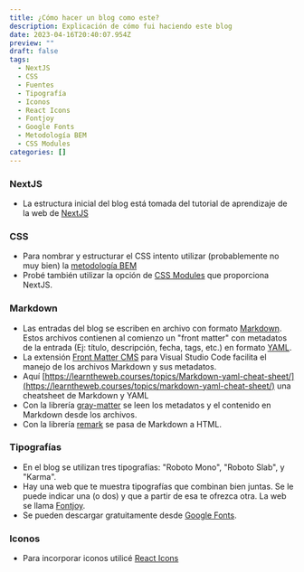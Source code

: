 ```yaml
---
title: ¿Cómo hacer un blog como este?
description: Explicación de cómo fui haciendo este blog
date: 2023-04-16T20:40:07.954Z
preview: ""
draft: false
tags:
  - NextJS
  - CSS
  - Fuentes
  - Tipografía
  - Iconos
  - React Icons
  - Fontjoy
  - Google Fonts
  - Metodología BEM
  - CSS Modules
categories: []
---
```


### NextJS

- La estructura inicial del blog está tomada del tutorial de aprendizaje de la web de [NextJS](https://nextjs.org/learn/foundations/about-nextjs)

### CSS

- Para nombrar y estructurar el CSS intento utilizar (probablemente no muy bien) la [metodología BEM](https://getbem.com/)
- Probé también utilizar la opción de [CSS Modules](https://nextjs.org/docs/basic-features/built-in-css-support#adding-component-level-css) que proporciona NextJS.

### Markdown

- Las entradas del blog se escriben en archivo con formato [Markdown](https://es.wikipedia.org/wiki/Markdown). Estos archivos contienen al comienzo un "front matter" con metadatos de la entrada (Ej: título, descripción, fecha, tags, etc.) en formato [YAML](https://yaml.org/).
- La extensión [Front Matter CMS](https://frontmatter.codes/) para Visual Studio Code facilita el manejo de los archivos Markdown y sus metadatos.
- Aquí [https://learntheweb.courses/topics/Markdown-yaml-cheat-sheet/](https://learntheweb.courses/topics/markdown-yaml-cheat-sheet/) una cheatsheet de Markdown y YAML
- Con la librería [gray-matter](https://www.npmjs.com/package/gray-matter) se leen los metadatos y el contenido en Markdown desde los archivos.
- Con la librería [remark](https://www.npmjs.com/package/remark) se pasa de Markdown a HTML.

### Tipografías

- En el blog se utilizan tres tipografías: "Roboto Mono", "Roboto Slab", y "Karma".
- Hay una web que te muestra tipografías que combinan bien juntas. Se le puede indicar una (o dos) y que a partir de esa te ofrezca otra. La web se llama [Fontjoy](https://fontjoy.com/).
- Se pueden descargar gratuitamente desde [Google Fonts](https://fonts.google.com/).

### Iconos

- Para incorporar iconos utilicé [React Icons](https://github.com/react-icons/react-icons)
